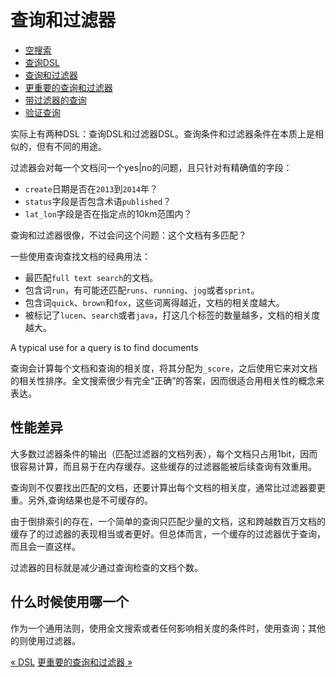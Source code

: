 查询和过滤器
==========

* [空搜索](empty-search.md)
* [查询DSL](query-dsl.md)
* [查询和过滤器](queries-and-filters.md)
* [更重要的查询和过滤器](most-important-queries-and-filters.md)
* [带过滤器的查询](combining-queries-with-filters.md)
* [验证查询](validating-queries.md)


实际上有两种DSL：查询DSL和过滤器DSL。查询条件和过滤器条件在本质上是相似的，但有不同的用途。

过滤器会对每一个文档问一个yes|no的问题，且只针对有精确值的字段：

* `create`日期是否在`2013`到`2014`年？
* `status`字段是否包含术语`published`？
* `lat_lon`字段是否在指定点的10km范围内？

查询和过滤器很像，不过会问这个问题：这个文档有多匹配？

一些使用查询查找文档的经典用法：

* 最匹配`full text search`的文档。
* 包含词`run`，有可能还匹配`runs`、`running`、`jog`或者`sprint`。
* 包含词`quick`、`brown`和`fox`，这些词离得越近，文档的相关度越大。
* 被标记了`lucen`、`search`或者`java`，打这几个标签的数量越多，文档的相关度越大。

A typical use for a query is to find documents


查询会计算每个文档和查询的相关度，将其分配为`_score`，之后使用它来对文档的相关性排序。全文搜索很少有完全“正确”的答案，因而很适合用相关性的概念来表达。

性能差异
---------

大多数过滤器条件的输出（匹配过滤器的文档列表），每个文档只占用1bit，因而很容易计算，而且易于在内存缓存。这些缓存的过滤器能被后续查询有效重用。

查询则不仅要找出匹配的文档，还要计算出每个文档的相关度，通常比过滤器要更重。另外,查询结果也是不可缓存的。

由于倒排索引的存在，一个简单的查询只匹配少量的文档，这和跨越数百万文档的缓存了的过滤器的表现相当或者更好。但总体而言，一个缓存的过滤器优于查询，而且会一直这样。

过滤器的目标就是减少通过查询检查的文档个数。

什么时候使用哪一个
---------------

作为一个通用法则，使用全文搜索或者任何影响相关度的条件时，使用查询；其他的则使用过滤器。


[« DSL](query-dsl.md)      [更重要的查询和过滤器 »](most-important-queries-and-filters.md)
